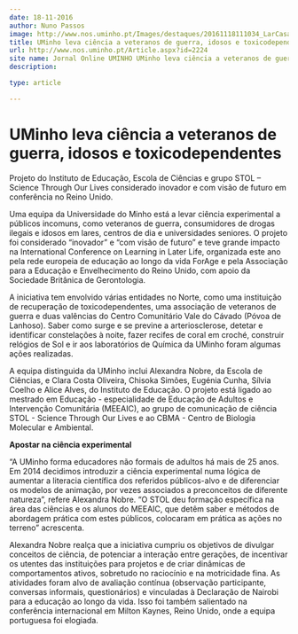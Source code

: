 ```yaml
---
date: 18-11-2016
author: Nuno Passos
image: http://www.nos.uminho.pt/Images/destaques/20161118111034_LarCasadeSoPedroemBarroselasVianavisitadeAlexandraNobre.jpg
title: UMinho leva ciência a veteranos de guerra, idosos e toxicodependentes
url: http://www.nos.uminho.pt/Article.aspx?id=2224
site name: Jornal Online UMINHO UMinho leva ciência a veteranos de guerra, idosos e toxicodependentes
description: 

type: article

---
```

# UMinho leva ciência a veteranos de guerra, idosos e toxicodependentes


  

Projeto do Instituto de Educação, Escola de Ciências e grupo STOL – Science Through Our Lives considerado inovador e com visão de futuro em conferência no Reino Unido.

Uma equipa da Universidade do Minho está a levar ciência experimental a públicos incomuns, como veteranos de guerra, consumidores de drogas ilegais e idosos em lares, centros de dia e universidades seniores. O projeto foi considerado “inovador” e “com visão de futuro” e teve grande impacto na International Conference on Learning in Later Life, organizada este ano pela rede europeia de educação ao longo da vida ForAge e pela Associação para a Educação e Envelhecimento do Reino Unido, com apoio da Sociedade Britânica de Gerontologia.

A iniciativa tem envolvido várias entidades no Norte, como uma instituição de recuperação de toxicodependentes, uma associação de veteranos de guerra e duas valências do Centro Comunitário Vale do Cávado (Póvoa de Lanhoso). Saber como surge e se previne a arteriosclerose, detetar e identificar constelações à noite, fazer recifes de coral em croché, construir relógios de Sol e ir aos laboratórios de Química da UMinho foram algumas ações realizadas.

A equipa distinguida da UMinho inclui Alexandra Nobre, da Escola de Ciências, e Clara Costa Oliveira, Chisoka Simões, Eugénia Cunha, Sílvia Coelho e Alice Alves, do Instituto de Educação. O projeto está ligado ao mestrado em Educação - especialidade de Educação de Adultos e Intervenção Comunitária (MEEAIC), ao grupo de comunicação de ciência STOL - Science Through Our Lives e ao CBMA - Centro de Biologia Molecular e Ambiental.

**Apostar na ciência experimental** 

“A UMinho forma educadores não formais de adultos há mais de 25 anos. Em 2014 decidimos introduzir a ciência experimental numa lógica de aumentar a literacia científica dos referidos públicos-alvo e de diferenciar os modelos de animação, por vezes associados a preconceitos de diferente natureza”, refere Alexandra Nobre. “O STOL deu formação específica na área das ciências e os alunos do MEEAIC, que detêm saber e métodos de abordagem prática com estes públicos, colocaram em prática as ações no terreno” acrescenta.

Alexandra Nobre realça que a iniciativa cumpriu os objetivos de divulgar conceitos de ciência, de potenciar a interação entre gerações, de incentivar os utentes das instituições para projetos e de criar dinâmicas de comportamentos ativos, sobretudo no raciocínio e na motricidade fina. As atividades foram alvo de avaliação contínua (observação participante, conversas informais, questionários) e vinculadas à Declaração de Nairobi para a educação ao longo da vida. Isso foi também salientado na conferência internacional em Milton Kaynes, Reino Unido, onde a equipa portuguesa foi elogiada.


